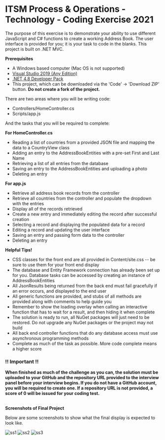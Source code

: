 # ITSM Process & Operations - Technology - Coding Exercise 2021

The purpose of this exercise is to demonstrate your ability to use different JavaScript and C# functions to create a working Address Book. The user interface is provided for you; it is your task to code in the blanks. This project is built on .NET MVC.

<strong>Prerequisites</strong>
<ul>
<li>A Windows based computer (Mac OS is not supported)</li>
<li><a href="https://visualstudio.microsoft.com/" target="_blank">Visual Studio 2019 (Any Edition)</a></li>
<li><a href="https://dotnet.microsoft.com/download/dotnet-framework/thank-you/net48-developer-pack-offline-installer" target="_blank">.NET 4.8 Developer Pack</a></li>
<li>This project, which can be downloaded via the 'Code' -> 'Download ZIP' button. <strong>Do not create a fork of the project.</strong></li>
</ul>

There are two areas where you will be writing code:
<ul>
<li>Controllers/HomeController.cs</li>
<li>Scripts/app.js</li>
</ul>

And the tasks that you will be required to complete:

<strong>For HomeController.cs</strong>
<ul>
<li>Reading a list of countries from a provided JSON file and mapping the data to a CountryView class</li>
<li>Adding an entry to the AddressBookEntities with a pre-set First and Last Name</li>
<li>Retrieving a list of all entries from the database</li>
<li>Saving an entry to the AddressBookEntities and uploading a photo</li>
<li>Deleting an entry</li>
</ul>

<strong>For app.js</strong>
<ul>
<li>Retrieve all address book records from the controller</li>
<li>Retrieve all countries from the controller and populate the dropdown with the entries</li>
<li>Display all of the records retrieved</li>
<li>Create a new entry and immediately editing the record after successful creation</li>
<li>Selecting a record and displaying the populated data for a record</li>
<li>Editing a record and updating the user interface</li>
<li>Saving an entry and passing form data to the controller</li>
<li>Deleting an entry</li>
</ul>

<strong>Helpful Tips!</strong>
<ul>
<li>CSS classes for the front end are all provided in Content/site.css -- be sure to use them for your front end display</li>
<li>The database and Entity Framework connection has already been set up for you. Database tasks can be accessed by creating an instance of AddressBookEntities</li>
<li>All JsonResults being returned from the back end must fail gracefully if an error occurs, and displayed to the end user</li>
<li>All generic functions are provided, and stubs of all methods are provided along with comments to help guide you</li>
<li>Remember to show the loading overlay when calling an interactive function that has to wait for a result, and then hiding it when complete</li>
<li>The solution is ready to run, all NuGet packages will just need to be restored. Do not upgrade any NuGet packages or the project may not build</li>
<li>All back end controller functions that do any database access must use asynchronous programming methods</li>
<li>Complete as much of the task as possible. More code complete means a higher score</li>
</ul>

<h3>!! Important !!</h3>
<strong>When finished as much of the challenge as you can, the solution must be uploaded to your GitHub and the repository URL provided to the interview panel before your interview begins. If you do not have a GitHub account, you will be required to create one. If a repository URL is not provided, a score of 0 will be issued for your coding test.</strong><br/><br/>

<strong>Screenshots of Final Project</strong>

Below are some screenshots to show what the final display is expected to look like.

![ss1](https://user-images.githubusercontent.com/40478741/124629308-51239080-de4f-11eb-8c17-8128807b82ea.png)
![ss2](https://user-images.githubusercontent.com/40478741/124629330-554fae00-de4f-11eb-8d76-a24435561eb2.png)
![ss3](https://user-images.githubusercontent.com/40478741/124629343-58e33500-de4f-11eb-8c2d-b54f34a50c48.png)
